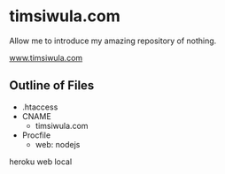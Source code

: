 # timsiwula.com

Allow me to introduce my amazing repository of nothing.

www.timsiwula.com


## Outline of Files

- .htaccess
- CNAME
    - timsiwula.com
- Procfile
    - web: nodejs



heroku web local